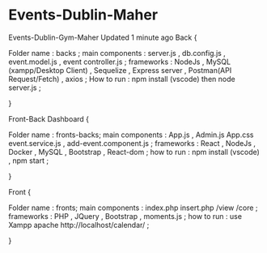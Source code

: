 # Events-Dublin-Maher
Events-Dublin-Gym-Maher  Updated 1 minute ago 
Back 
{ 

Folder name : backs ; 
main components : server.js , db.config.js , event.model.js , event controller.js ; 
frameworks : NodeJs , MySQL (xampp/Desktop Client) , Sequelize , Express server , Postman(API Request/Fetch) , axios ; 
How to run : npm install (vscode) then node server.js ; 

} 

Front-Back Dashboard 
{ 

Folder name : fronts-backs; 
main components : App.js , Admin.js App.css event.service.js , add-event.component.js ; frameworks : React , NodeJs , Docker , MySQL , Bootstrap , React-dom ;
how to run : npm install (vscode) , npm start ;

} 

Front 
{ 

Folder name : fronts; 
main components : index.php insert.php /view /core ; 
frameworks : PHP , JQuery , Bootstrap , moments.js ;
how to run : use Xampp apache http://localhost/calendar/ ;

}
